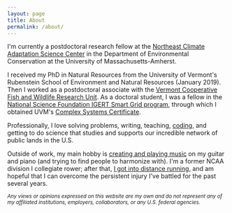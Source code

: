 ```yaml
---
layout: page
title: About
permalink: /about/
---
```


I'm currently a postdoctoral research fellow at the [Northeast Climate Adaptation Science Center](https://necsc.umass.edu/) in the Department of Environmental Conservation at the University of Massachusetts-Amherst.

I received my PhD in Natural Resources from the University of Vermont's Rubenstein School of Environment and Natural Resources (January 2019). Then I worked as a postdoctoral associate with the [Vermont Cooperative Fish and Wildlife Research Unit](https://www.coopunits.org/Vermont/). As a doctoral student, I was a fellow in the [National Science Foundation IGERT Smart Grid program](http://www.igert.org/projects/281.html), through which I obtained UVM's [Complex Systems Certificate](https://vermontcomplexsystems.org/education/certificate/). 

Professionally, I love solving problems, writing, teaching, [coding](https://github.com/cbalantic/), and getting to do science that studies and supports our incredible network of public lands in the U.S.

Outside of work, my main hobby is [creating and playing music](https://cbalantic.github.io/music/) on my guitar and piano (and trying to find people to harmonize with). I'm a former NCAA division I collegiate rower; after that, [I got into distance running](https://www.athlinks.com/athletes/67626184/statistics), and am hopeful that I can overcome the persistent injury I've battled for the past several years.

<sub> *Any views or opinions expressed on this website are my own and do not represent any of my affiliated institutions, employers, collaborators, or any U.S. federal agencies.* </sub>
